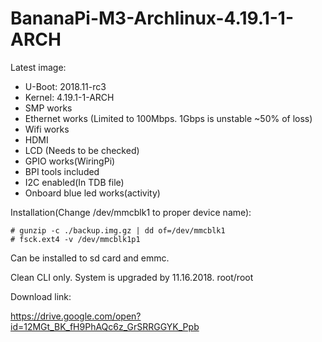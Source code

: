 # BananaPi-M3-Archlinux-4.19.1-1-ARCH

Latest image:

 * U-Boot: 2018.11-rc3
 * Kernel: 4.19.1-1-ARCH
 * SMP works
 * Ethernet works (Limited to 100Mbps. 1Gbps is unstable ~50% of loss)
 * Wifi works
 * HDMI 
 * LCD (Needs to be checked)
 * GPIO works(WiringPi)
 * BPI tools included
 * I2C enabled(In TDB file)
 * Onboard blue led works(activity)

Installation(Change /dev/mmcblk1 to proper device name):

    # gunzip -c ./backup.img.gz | dd of=/dev/mmcblk1 
    # fsck.ext4 -v /dev/mmcblk1p1
    
Can be installed to sd card and emmc.

Clean CLI only. System is upgraded by 11.16.2018. root/root

Download link:

https://drive.google.com/open?id=12MGt_BK_fH9PhAQc6z_GrSRRGGYK_Ppb
